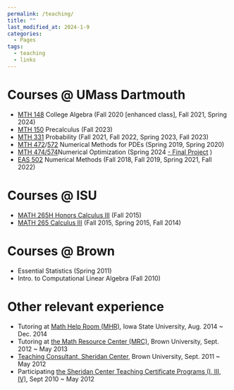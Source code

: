 ```yaml
---
permalink: /teaching/
title: ""
last_modified_at: 2024-1-9
categories:
  - Pages
tags:
  - teaching
  - links
---
```

# Courses @ UMass Dartmouth
* [MTH 148](https://catalog.umassd.edu/preview_course_nopop.php?catoid=66&coid=226656) College Algebra (Fall 2020 [enhanced class], Fall 2021, Spring 2024)
* [MTH 150](https://catalog.umassd.edu/preview_course_nopop.php?catoid=73&coid=241774) Precalculus (Fall 2023)
* [MTH 331](https://catalog.umassd.edu/preview_course_nopop.php?catoid=47&coid=171120) Probability (Fall 2021, Fall 2022, Spring 2023, Fall 2023)
* [MTH 472](https://catalog.umassd.edu/preview_course_nopop.php?catoid=47&coid=171132)/[572](https://catalog.umassd.edu/preview_course_nopop.php?catoid=64&coid=223426) Numerical Methods for PDEs (Spring 2019, Spring 2020)
* [MTH 474](https://catalog.umassd.edu/preview_course_nopop.php?catoid=12&coid=43546)[/574](474_574/Final_project)Numerical Optimization (Spring 2024 [ - Final Project](474_574/Final_project.md) )
* [EAS 502](https://catalog.umassd.edu/preview_course_nopop.php?catoid=39&coid=136248) Numerical Methods (Fall 2018, Fall 2019, Spring 2021, Fall 2022)
<!--- * EAS 502 Numerical Methods (Fall 2018, Fall 2019, [Spring 2021](EAS502)) -->

# Courses @ ISU
* [MATH 265H Honors Calculus III](http://catalog.iastate.edu/azcourses/math/#) (Fall 2015)
* [MATH 265 Calculus III](http://catalog.iastate.edu/azcourses/math/#) (Fall 2015, Spring 2015, Fall 2014)

# Courses @ Brown
* Essential Statistics (Spring 2011)
* Intro. to Computational Linear Algebra (Fall 2010)

# Other relevant experience

* Tutoring at [Math Help Room (MHR)](https://math.iastate.edu/mathhelp/), Iowa State University, Aug. 2014 ~ Dec. 2014
* Tutoring at [the Math Resource Center (MRC)](https://www.brown.edu/academics/math/math-resource-center), Brown University, Sept. 2012 ~ May 2013
* [Teaching Consultant, Sheridan Center](https://www.brown.edu/sheridan/programs-services/certificates/teaching-consultant-program), Brown University, Sept. 2011 ~ May 2012
* Participating [the Sheridan Center Teaching Certificate Programs (I, III, IV)](https://www.brown.edu/sheridan/programs-services/certificates), Sept 2010 ~ May 2012
